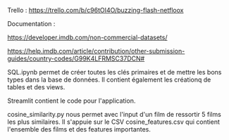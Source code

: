 Trello : 
https://trello.com/b/c96tOI4O/buzzing-flash-netfloox

Documentation : 

https://developer.imdb.com/non-commercial-datasets/

https://help.imdb.com/article/contribution/other-submission-guides/country-codes/G99K4LFRMSC37DCN# 


SQL.ipynb permet de créer toutes les clés primaires et de mettre les bons types dans la base de données.
Il contient également les créationq de tables et des views.

Streamlit contient le code pour l'application.


cosine_similarity.py nous permet avec l'input d'un film de ressortir 5 films les plus similaires. Il s'appuie sur le CSV cosine_features.csv qui contient l'ensemble des films et des features importantes.

